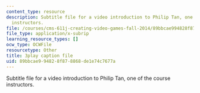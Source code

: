 ```yaml
---
content_type: resource
description: Subtitle file for a video introduction to Philip Tan, one of the course
  instructors.
file: /courses/cms-611j-creating-video-games-fall-2014/89bbcae994828f878868de1e74c7677a_RY0X1oEQbb0.srt
file_type: application/x-subrip
learning_resource_types: []
ocw_type: OCWFile
resourcetype: Other
title: 3play caption file
uid: 89bbcae9-9482-8f87-8868-de1e74c7677a
---
```

Subtitle file for a video introduction to Philip Tan, one of the course instructors.

